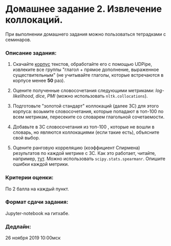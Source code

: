 # Домашнее задание 2. Извлечение коллокаций.

При выполнении домашнего задания можно пользоваться тетрадками с семинаров.

### Описание задания:

1. Скачайте [корпус](https://github.com/sjut/HSE-Compling/blob/master/hw/testset2.txt) текстов, обработайте его с помощью UDPipe, извлеките все группы 
"глагол + прямое дополнение, выраженное существительным" 
(не учитывайте глаголы, которые встречаются в корпусе менее **50** раз).

2. Оцените полученные словосочетания следующими метриками: *log-likelihood*, *dice*, *PMI* (можно использовать `nltk.collocations`). 

3. Подготовьте "золотой стандарт" коллокаций (далее ЗС) для этого корпуса: 
возьмите словосочетания, которые попадают в топ-100 по всем метрикам,
пересеките со словарем глагольной сочетаемости.

4. Добавьте в ЗС словосочетания из топ-100 , которые не вошли в словарь, но являются коллокациями (если такие есть), объясните свой выбор.

5. Оцените ранговую корреляцию (коэффициент Спирмена) результатов по каждой метрике с ЗС. 
Как это работает, читайте, например, [тут](https://en.wikipedia.org/wiki/Spearman%27s_rank_correlation_coefficient#Example).
Можно использовать `scipy.stats.spearmanr`.
Опишите ошибки каждой метрики.

### Критерии оценки:

По 2 балла на каждый пункт.

### Формат сдачи задания:

Jupyter-notebook на гитхабе.

### Дедлайн: 

26 ноября 2019 10:00мск